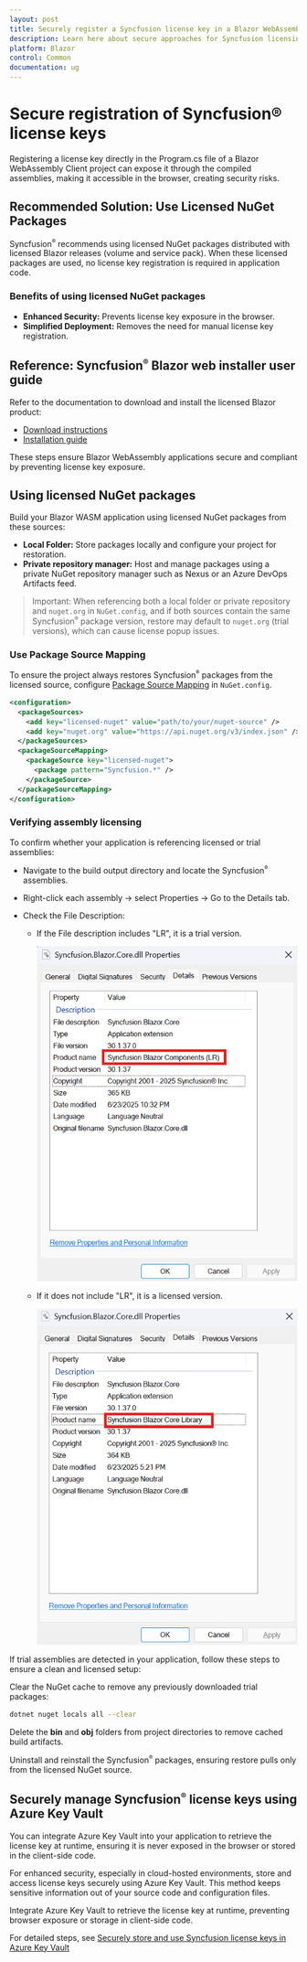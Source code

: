 ```yaml
---
layout: post
title: Securely register a Syncfusion license key in a Blazor WebAssembly App | Syncfusion
description: Learn here about secure approaches for Syncfusion licensing in Blazor WebAssembly, including using licensed NuGet packages and package source mapping.
platform: Blazor
control: Common
documentation: ug
---
```


# Secure registration of Syncfusion® license keys

Registering a license key directly in the Program.cs file of a Blazor WebAssembly Client project can expose it through the compiled assemblies, making it accessible in the browser, creating security risks.

## Recommended Solution: Use Licensed NuGet Packages

Syncfusion<sup style="font-size:70%">&reg;</sup> recommends using licensed NuGet packages distributed with licensed Blazor releases (volume and service pack). When these licensed packages are used, no license key registration is required in application code.

### Benefits of using licensed NuGet packages

- **Enhanced Security:** Prevents license key exposure in the browser.
- **Simplified Deployment:** Removes the need for manual license key registration.

## Reference: Syncfusion<sup style="font-size:70%">&reg;</sup> Blazor web installer user guide

Refer to the documentation to download and install the licensed Blazor product:

- [Download instructions](https://blazor.syncfusion.com/documentation/installation/web-installer/how-to-download)
- [Installation guide](https://blazor.syncfusion.com/documentation/installation/web-installer/how-to-install)

These steps ensure Blazor WebAssembly applications secure and compliant by preventing license key exposure.

## Using licensed NuGet packages

Build your Blazor WASM application using licensed NuGet packages from these sources:

- **Local Folder:** Store packages locally and configure your project for restoration.
- **Private repository manager:** Host and manage packages using a private NuGet repository manager such as Nexus or an Azure DevOps Artifacts feed.


> Important: When referencing both a local folder or private repository and `nuget.org` in `NuGet.config`, and if both sources contain the same Syncfusion<sup style="font-size:70%">&reg;</sup> package version, restore may default to `nuget.org` (trial versions), which can cause license popup issues.

### Use Package Source Mapping
To ensure the project always restores Syncfusion<sup style="font-size:70%">&reg;</sup> packages from the licensed source, configure [Package Source Mapping](https://learn.microsoft.com/nuget/consume-packages/package-source-mapping) in `NuGet.config`.

```xml
<configuration>
  <packageSources>
    <add key="licensed-nuget" value="path/to/your/nuget-source" />
    <add key="nuget.org" value="https://api.nuget.org/v3/index.json" />
  </packageSources>
  <packageSourceMapping>
    <packageSource key="licensed-nuget">
      <package pattern="Syncfusion.*" />
    </packageSource>
  </packageSourceMapping>
</configuration>
```

### Verifying assembly licensing

To confirm whether your application is referencing licensed or trial assemblies:

* Navigate to the build output directory and locate the Syncfusion<sup style="font-size:70%">&reg;</sup> assemblies.

* Right-click each assembly → select Properties → Go to the Details tab.

* Check the File Description:

    * If the File description includes "LR", it is a trial version.

        ![Trial DLL properties example](images/trial.png)

    * If it does not include "LR", it is a licensed version.

        ![Licensed DLL properties example](images/licensed.png)


If trial assemblies are detected in your application, follow these steps to ensure a clean and licensed setup:

Clear the NuGet cache to remove any previously downloaded trial packages:
```bash
dotnet nuget locals all --clear
```


Delete the **bin** and **obj** folders from project directories to remove cached build artifacts.

Uninstall and reinstall the Syncfusion<sup style="font-size:70%">&reg;</sup> packages, ensuring restore pulls only from the licensed NuGet source.

## Securely manage Syncfusion<sup style="font-size:70%">&reg;</sup> license keys using Azure Key Vault

You can integrate Azure Key Vault into your application to retrieve the license key at runtime, ensuring it is never exposed in the browser or stored in the client-side code.

For enhanced security, especially in cloud-hosted environments, store and access license keys securely using Azure Key Vault. This method keeps sensitive information out of your source code and configuration files.

Integrate Azure Key Vault to retrieve the license key at runtime, preventing browser exposure or storage in client-side code.

For detailed steps, see [Securely store and use Syncfusion license keys in Azure Key Vault]( https://help.syncfusion.com/common/essential-studio/licensing/licensing-faq/how-to-securely-store-and-use-syncfusion-license-keys-in-azure-key-vault)